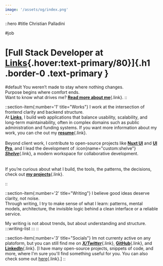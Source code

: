 ```yaml
---
image: '/assets/og/index.png'
---
```


::hero
#title
Christian Palladini

#job
# [Full Stack Developer at [Links](https://www.linksmt.it/){.hover:text-primary/80}]{.h1 .border-0 .text-primary }

#default
You weren’t made to stay where nothing changes.  
Purpose begins where comfort ends. <br>
Want to know what drives me? [**Read more about me**](/about){.link}.
::

::section-item{:number='1' title="Works"}
I work at the intersection of frontend clarity and backend structure.  
At [**Links**](https://www.linksmt.it), I build web applications that balance usability, scalability, and long-term maintainability, often in complex domains such as public administration and funding systems.
If you want more information about my work, you can che out my [**resume**](/cv){.link}.
<br>
<br>
Beyond client work, I contribute to open-source projects like [**Nuxt UI**](https://ui.nuxt.com/getting-started) and [**UI Pro**](https://ui.nuxt.com/pro), and I lead the development of :icon{name="custom:shelve"} [***Shelve***](https://shelve.cloud){.link}, a modern workspace for collaborative development.  
<br><br>
If you’re curious about what I build, the tools, the patterns, the decisions, check out [**my projects**](/works){.link}.

::

::section-item{:number='2' title="Writing"}
I believe good ideas deserve clarity, not noise.  
Through writing, I try to make sense of what I learn: patterns, mental models, architecture, the invisible logic behind a clean interface or a reliable service.  

My writing is not about trends, but about understanding and structure.  
  :::writing-list
  :::
::

::section-item{:number='3' title="Socials"}
Im not currenty active on any platoform, but you can still find me on [***X/Twitter***](https://x.com/c_palladini){.link},
[**GitHub**](https://github.com/zangetsu02){.link}, and [**LinkedIn**](https://www.linkedin.com/in/christian-palladini/){.link}.
[I have many open-source projects, snippets of code, and more, where I'm sure you'll find something useful for you. You can also check some out [here](/playground){.link}.]
::
